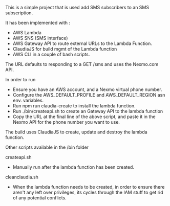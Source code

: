 This is a simple project that is used add SMS subscribers to an SMS subscription. 

It has been implemented with :
- AWS Lambda
- AWS SNS (SMS interface)
- AWS Gateway API to route external URLs to the Lambda Function.
- ClaudiaJS for build mgmt of the Lambda function
- AWS CLI in a couple of bash scripts.

The URL defaults to responding to a GET /sms and uses the Nexmo.com API.


In order to run
- Ensure you have an AWS account, and a Nexmo virtual phone number.
- Configure the AWS_DEFAULT_PROFILE and AWS_DEFAULT_REGION asn env. variables.
- Run npm run claudia-create to install the lambda function.
- Run ./bin/createapi.sh to create an Gateway API to the lambda function
- Copy the URL at the final line of the above
script, and paste it in the Nexmo API for the phone number you want to use.

The build uses ClaudiaJS to create, update and destroy the lambda function.

Other scripts available  in the /bin folder

createapi.sh 
- Manually run after the lambda function has been created. 

cleanclaudia.sh 
- When the lambda function needs to be created, in order to ensure there aren't any left over privileges, its cycles through the IAM stuff to get rid of any potential conflicts.